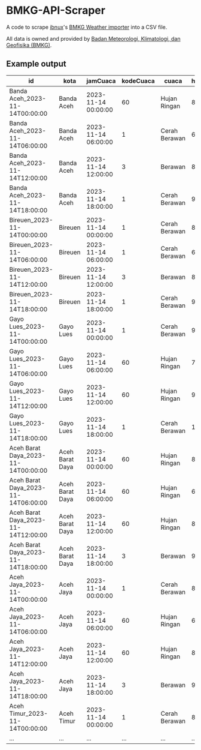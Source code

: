 # BMKG-API-Scraper
A code to scrape [ibnux](https://github.com/ibnux)'s [BMKG Weather importer](https://www.bmkg.go.id) into a CSV file.

All data is owned and provided by [Badan Meteorologi, Klimatologi, dan Geofisika (BMKG)](https://www.bmkg.go.id).

## Example output

| id                                 | kota         | jamCuaca            | kodeCuaca | cuaca         | humidity | tempC | tempF |
|------------------------------------|--------------|---------------------|-----------|---------------|----------|-------|-------|
| Banda Aceh_2023-11-14T00:00:00      | Banda Aceh   | 2023-11-14 00:00:00 | 60        | Hujan Ringan  | 85       | 25    | 77    |
| Banda Aceh_2023-11-14T06:00:00      | Banda Aceh   | 2023-11-14 06:00:00 | 1         | Cerah Berawan | 65       | 31    | 88    |
| Banda Aceh_2023-11-14T12:00:00      | Banda Aceh   | 2023-11-14 12:00:00 | 3         | Berawan       | 85       | 26    | 79    |
| Banda Aceh_2023-11-14T18:00:00      | Banda Aceh   | 2023-11-14 18:00:00 | 1         | Cerah Berawan | 90       | 23    | 73    |
| Bireuen_2023-11-14T00:00:00         | Bireuen      | 2023-11-14 00:00:00 | 1         | Cerah Berawan | 85       | 25    | 77    |
| Bireuen_2023-11-14T06:00:00         | Bireuen      | 2023-11-14 06:00:00 | 1         | Cerah Berawan | 65       | 31    | 88    |
| Bireuen_2023-11-14T12:00:00         | Bireuen      | 2023-11-14 12:00:00 | 3         | Berawan       | 85       | 26    | 79    |
| Bireuen_2023-11-14T18:00:00         | Bireuen      | 2023-11-14 18:00:00 | 1         | Cerah Berawan | 90       | 23    | 73    |
| Gayo Lues_2023-11-14T00:00:00       | Gayo Lues    | 2023-11-14 00:00:00 | 1         | Cerah Berawan | 95       | 20    | 68    |
| Gayo Lues_2023-11-14T06:00:00       | Gayo Lues    | 2023-11-14 06:00:00 | 60        | Hujan Ringan  | 75       | 26    | 79    |
| Gayo Lues_2023-11-14T12:00:00       | Gayo Lues    | 2023-11-14 12:00:00 | 60        | Hujan Ringan  | 95       | 21    | 70    |
| Gayo Lues_2023-11-14T18:00:00       | Gayo Lues    | 2023-11-14 18:00:00 | 1         | Cerah Berawan | 100      | 18    | 64    |
| Aceh Barat Daya_2023-11-14T00:00:00 | Aceh Barat Daya | 2023-11-14 00:00:00 | 60        | Hujan Ringan  | 85       | 25    | 77    |
| Aceh Barat Daya_2023-11-14T06:00:00 | Aceh Barat Daya | 2023-11-14 06:00:00 | 60        | Hujan Ringan  | 65       | 31    | 88    |
| Aceh Barat Daya_2023-11-14T12:00:00 | Aceh Barat Daya | 2023-11-14 12:00:00 | 60        | Hujan Ringan  | 85       | 26    | 79    |
| Aceh Barat Daya_2023-11-14T18:00:00 | Aceh Barat Daya | 2023-11-14 18:00:00 | 3         | Berawan       | 90       | 23    | 73    |
| Aceh Jaya_2023-11-14T00:00:00       | Aceh Jaya    | 2023-11-14 00:00:00 | 1         | Cerah Berawan | 85       | 25    | 77    |
| Aceh Jaya_2023-11-14T06:00:00       | Aceh Jaya    | 2023-11-14 06:00:00 | 60        | Hujan Ringan  | 65       | 31    | 88    |
| Aceh Jaya_2023-11-14T12:00:00       | Aceh Jaya    | 2023-11-14 12:00:00 | 60        | Hujan Ringan  | 85       | 26    | 79    |
| Aceh Jaya_2023-11-14T18:00:00       | Aceh Jaya    | 2023-11-14 18:00:00 | 3         | Berawan       | 90       | 23    | 73    |
| Aceh Timur_2023-11-14T00:00:00      | Aceh Timur   | 2023-11-14 00:00:00 | 1         | Cerah Berawan | 85       | 25    | 77    |
| ...                                | ...          | ...                 | ...       | ...           | ...      | ...   | ...   |



